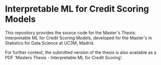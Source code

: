 # Interpretable ML for Credit Scoring Models

This repository provides the source code for the Master's Thesis: Interpretable ML for Credit Scoring Models, developed for the Master's in Statistics for Data Science at UC3M, Madrid.

For further context, the submitted version of the thesis is also available as a PDF 'Masters Thesis - Interpretable ML for Credit Scoring'.
